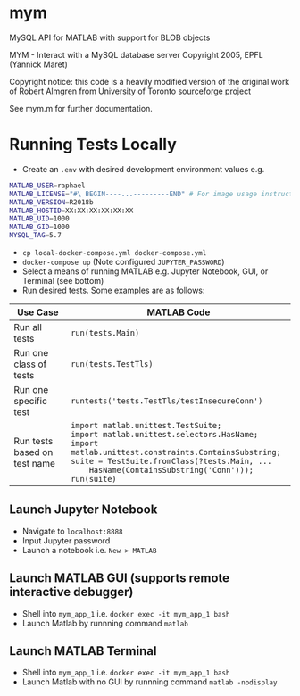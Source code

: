 mym
===

MySQL API for MATLAB with support for BLOB objects

MYM - Interact with a MySQL database server 
       Copyright 2005, EPFL (Yannick Maret)

Copyright notice: this code is a heavily modified version of the original
work of Robert Almgren from University of Toronto [sourceforge project](http://sourceforge.net/projects/mym/)

See mym.m for further documentation.


Running Tests Locally
=====================


* Create an `.env` with desired development environment values e.g.
``` sh
MATLAB_USER=raphael
MATLAB_LICENSE="#\ BEGIN----...---------END" # For image usage instructions see https://github.com/guzman-raphael/matlab, https://hub.docker.com/r/raphaelguzman/matlab
MATLAB_VERSION=R2018b
MATLAB_HOSTID=XX:XX:XX:XX:XX:XX
MATLAB_UID=1000
MATLAB_GID=1000
MYSQL_TAG=5.7
```
* `cp local-docker-compose.yml docker-compose.yml`
* `docker-compose up` (Note configured `JUPYTER_PASSWORD`)
* Select a means of running MATLAB e.g. Jupyter Notebook, GUI, or Terminal (see bottom)
* Run desired tests. Some examples are as follows:

| Use Case                     | MATLAB Code                                                                    |
| ---------------------------- | ------------------------------------------------------------------------------ |
| Run all tests                | `run(tests.Main)`                                                              |
| Run one class of tests       | `run(tests.TestTls)`                                                           |
| Run one specific test        | `runtests('tests.TestTls/testInsecureConn')`                                   |
| Run tests based on test name | `import matlab.unittest.TestSuite;`<br>`import matlab.unittest.selectors.HasName;`<br>`import matlab.unittest.constraints.ContainsSubstring;`<br>`suite = TestSuite.fromClass(?tests.Main, ... `<br><code>&nbsp;&nbsp;&nbsp;&nbsp;</code>`HasName(ContainsSubstring('Conn')));`<br>`run(suite)`|


Launch Jupyter Notebook
-----------------------
* Navigate to `localhost:8888`
* Input Jupyter password
* Launch a notebook i.e. `New > MATLAB`


Launch MATLAB GUI (supports remote interactive debugger)
--------------------------------------------------------
* Shell into `mym_app_1` i.e. `docker exec -it mym_app_1 bash`
* Launch Matlab by runnning command `matlab`


Launch MATLAB Terminal
----------------------
* Shell into `mym_app_1` i.e. `docker exec -it mym_app_1 bash`
* Launch Matlab with no GUI by runnning command `matlab -nodisplay`


